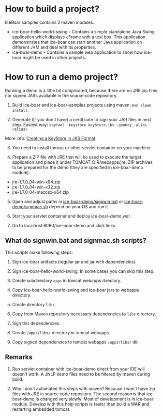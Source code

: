 # How to build a project?
 
IceBoar samples contains 2 maven modules:

* ice-boar-hello-world-swing - Contains a simple standalone Java Swing application which displays JFrame with a text 
box. This application demonstrates that ice-boar can start another Java application on different JVM and deal with 
its properties. 
* ice-boar-demo - Contains a sample web application to show how ice-boar might be used in other projects.

# How to run a demo project?
Running a demo is a little bit complicated, because there are no JRE zip files nor signed JARs available in the 
source code repository.

1) Build ice-boar and ice-boar-samples projects using maven: `mvn clean install`. 

2) Generate (if you don't have) a certificate to sign your JAR files in next step. Easiest way:
`keytool -keystore keyStore.jks -genkey -alias <alias>`

More info: [Creating a KeyStore in JKS Format](https://docs.oracle.com/cd/E19509-01/820-3503/6nf1il6er/index.html).

3) You need to install tomcat or other servlet container on your machine. 

4) Prepare a ZIP file with JRE that will be used to execute the target application and place it under 
TOMCAT_DIR/webapps/jre. ZIP archives to be prepared for the demo (they are specified in ice-boar-demo module):

- jre-1.7.0_04-win-x64.zip
- jre-1.7.0_04-win-x32.zip
- jre-1.7.0_04-macosx-x64.zip

5) Open and adjust paths in [ice-boar-demo/signwin.bat](ice-boar-demo/signwin.bat) or 
[ice-boar-demo/signmac.sh](ice-boar-demo/signmac.sh) depend on your OS and run it.

6) Start your servlet container and deploy ice-boar-demo.war.

7) Go to localhost:8080/ice-boar-demo and click links. 

## What do signwin.bat and signmac.sh scripts?
 
This scripts make following steps:

1) Sign ice-boar artifacts (regular jar and jar with dependencies).

2) Sign ice-boar-hello-world-swing. In some cases you can skip this step.

3) Create subdirectory `apps` in tomcat webapps directory.

4) Copy ice-boar-hello-world-swing and ice-boar jars to webapps directory.

5) Create directory `libs`

6) Copy from Maven repository necessary dependencies to `libs` directory.

7) Sign this dependencies.

8) Create `/apps/libs/` directory in tomcat webapps.

8) Copy signed dependencies to tomcat webapps `/apps/libs/` dir.

## Remarks

1) Run servlet container with ice-boar-demo direct from your IDE will doesn't work. A JNLP demo files need to be 
filtered by maven during build.

2) Why I don't automated this steps with maven? 
Because I won't have zip files with JRE in source code repository. The second reason is that ice-boar-demo is changed 
very slowly. Most of development is in ice-boar module. Develop with this help scripts is faster than build a WAR 
and restarting embedded tomcat. 
